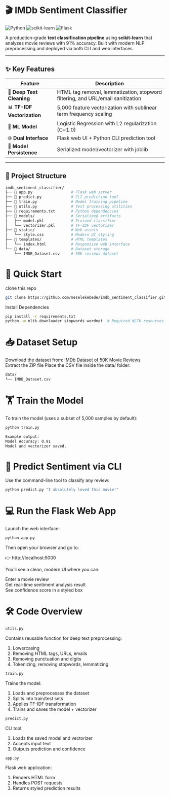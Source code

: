 # 🎬 IMDb Sentiment Classifier

![Python](https://img.shields.io/badge/python-3.8%2B-blue)
![scikit-learn](https://img.shields.io/badge/scikit--learn-%23F7931E.svg?logo=scikit-learn&logoColor=white)
![Flask](https://img.shields.io/badge/Flask-%23000.svg?logo=flask&logoColor=white)

A production-grade **text classification pipeline** using **scikit-learn** that analyzes movie reviews with 91% accuracy. Built with modern NLP preprocessing and deployed via both CLI and web interfaces.

---

## ✨ Key Features

| Feature | Description |
|---------|-------------|
| 🧹 **Deep Text Cleaning** | HTML tag removal, lemmatization, stopword filtering, and URL/email sanitization |
| 📊 **TF-IDF Vectorization** | 5,000 feature vectorization with sublinear term frequency scaling |
| 🤖 **ML Model** | Logistic Regression with L2 regularization (C=1.0) |
| 🌐 **Dual Interface** | Flask web UI + Python CLI prediction tool |
| 💾 **Model Persistence** | Serialized model/vectorizer with joblib |

---

## 📂 Project Structure

```bash
imdb_sentiment_classifier/
├── 📄 app.py                 # Flask web server
├── 📄 predict.py             # CLI prediction tool
├── 📄 train.py               # Model training pipeline
├── 📄 utils.py               # Text processing utilities
├── 📄 requirements.txt       # Python dependencies
├── 📂 models/                # Serialized artifacts
│   ├── model.pkl            # Trained classifier
│   └── vectorizer.pkl       # TF-IDF vectorizer
├── 📂 static/                # Web assets
│   └── style.css            # Modern UI styling
├── 📂 templates/             # HTML templates
│   └── index.html           # Responsive web interface
└── 📂 data/                  # Dataset storage
    └── IMDB_Dataset.csv     # 50K reviews dataset
```
# 🚀 Quick Start
clone this repo
```bash
git clone https://github.com/meselekebede/imdb_sentiment_classifier.git
```
Install Dependencies
```bash
pip install -r requirements.txt 
python -m nltk.downloader stopwords wordnet  # Required NLTK resources
```
# 📥 Dataset Setup
Download the dataset from:
[IMDb Dataset of 50K Movie Reviews](https://www.kaggle.com/datasets/lakshmi25npathi/imdb-dataset-of-50k-movie-reviews )\
Extract the ZIP file
Place the CSV file inside the data/ folder:
```bash
data/ 
└── IMDB_Dataset.csv
```
# 🏋️ Train the Model
To train the model (uses a subset of 5,000 samples by default):
```bash
python train.py
```
```bash
Example output: 
Model Accuracy: 0.91 
Model and vectorizer saved.
```
# 🔮 Predict Sentiment via CLI
Use the command-line tool to classify any review:
```bash
python predict.py "I absolutely loved this movie!"
```

# 💻 Run the Flask Web App

Launch the web interface: 
```bash
python app.py
```
Then open your browser and go to:

👉 http://localhost:5000

You’ll see a clean, modern UI where you can:

Enter a movie review \
Get real-time sentiment analysis result \
See confidence score in a styled box

# 🛠️ Code Overview
```bash
utils.py
```

Contains reusable function for deep text preprocessing:

1. Lowercasing 
2. Removing HTML tags, URLs, emails 
3. Removing punctuation and digits 
4. Tokenizing, removing stopwords, lemmatizing

```bash
train.py
```
Trains the model:

1. Loads and preprocesses the dataset 
2. Splits into train/test sets 
3. Applies TF-IDF transformation 
4. Trains and saves the model + vectorizer

```bash
predict.py
```
CLI tool:

1. Loads the saved model and vectorizer 
2. Accepts input text 
3. Outputs prediction and confidence

```bash
app.py
```

Flask web application:

1. Renders HTML form 
2. Handles POST requests 
3. Returns styled prediction results 
